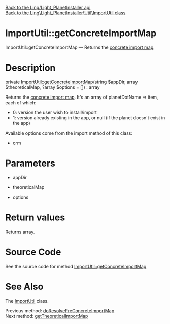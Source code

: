 [Back to the Ling/Light_PlanetInstaller api](https://github.com/lingtalfi/Light_PlanetInstaller/blob/master/doc/api/Ling/Light_PlanetInstaller.md)<br>
[Back to the Ling\Light_PlanetInstaller\Util\ImportUtil class](https://github.com/lingtalfi/Light_PlanetInstaller/blob/master/doc/api/Ling/Light_PlanetInstaller/Util/ImportUtil.md)


ImportUtil::getConcreteImportMap
================



ImportUtil::getConcreteImportMap — Returns the [concrete import map](https://github.com/lingtalfi/Light_PlanetInstaller/blob/master/doc/pages/conception-notes.md#import-map).




Description
================


private [ImportUtil::getConcreteImportMap](https://github.com/lingtalfi/Light_PlanetInstaller/blob/master/doc/api/Ling/Light_PlanetInstaller/Util/ImportUtil/getConcreteImportMap.md)(string $appDir, array $theoreticalMap, ?array $options = []) : array




Returns the [concrete import map](https://github.com/lingtalfi/Light_PlanetInstaller/blob/master/doc/pages/conception-notes.md#import-map).
It's an array of planetDotName => item, each of which:

- 0: version the user wish to install/import
- 1: version already existing in the app, or null (if the planet doesn't exist in the app)


Available options come from the import method of this class:
- crm




Parameters
================


- appDir

    

- theoreticalMap

    

- options

    


Return values
================

Returns array.








Source Code
===========
See the source code for method [ImportUtil::getConcreteImportMap](https://github.com/lingtalfi/Light_PlanetInstaller/blob/master/Util/ImportUtil.php#L1191-L1199)


See Also
================

The [ImportUtil](https://github.com/lingtalfi/Light_PlanetInstaller/blob/master/doc/api/Ling/Light_PlanetInstaller/Util/ImportUtil.md) class.

Previous method: [doResolvePreConcreteImportMap](https://github.com/lingtalfi/Light_PlanetInstaller/blob/master/doc/api/Ling/Light_PlanetInstaller/Util/ImportUtil/doResolvePreConcreteImportMap.md)<br>Next method: [getTheoreticalImportMap](https://github.com/lingtalfi/Light_PlanetInstaller/blob/master/doc/api/Ling/Light_PlanetInstaller/Util/ImportUtil/getTheoreticalImportMap.md)<br>

